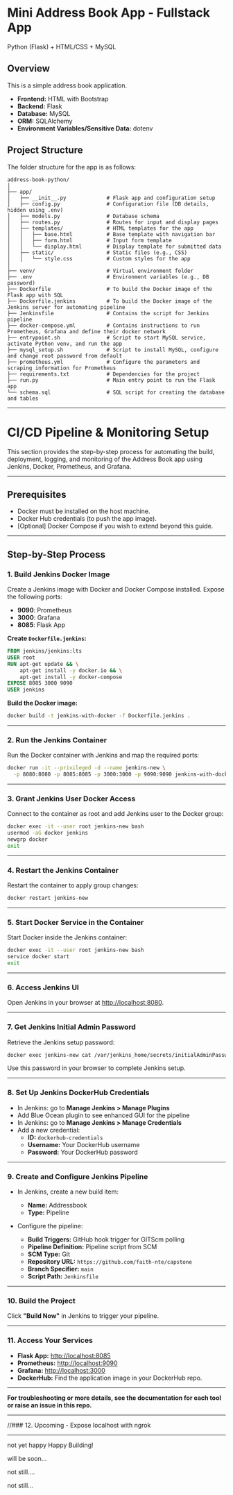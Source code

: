 # Mini Address Book App - Fullstack App

Python (Flask) + HTML/CSS + MySQL

## Overview

This is a simple address book application.

- **Frontend:** HTML with Bootstrap
- **Backend:** Flask
- **Database:** MySQL
- **ORM:** SQLAlchemy
- **Environment Variables/Sensitive Data:** dotenv

## Project Structure

The folder structure for the app is as follows:

```
address-book-python/
│
├── app/
│   ├── __init__.py             # Flask app and configuration setup
│   ├── config.py               # Configuration file (DB details, hidden using .env)
│   ├── models.py               # Database schema
│   ├── routes.py               # Routes for input and display pages
│   ├── templates/              # HTML templates for the app
│   │   ├── base.html           # Base template with navigation bar
│   │   ├── form.html           # Input form template
│   │   └── display.html        # Display template for submitted data
│   ├── static/                 # Static files (e.g., CSS)
│   │   └── style.css           # Custom styles for the app
│
├── venv/                       # Virtual environment folder
├── .env                        # Environment variables (e.g., DB password)
├── Dockerfile                  # To build the Docker image of the Flask app with SQL
├── Dockerfile.jenkins          # To build the Docker image of the Jenkins server for automating pipeline
├── Jenkinsfile                 # Contains the script for Jenkins pipeline
├── docker-compose.yml          # Contains instructions to run Prometheus, Grafana and define their docker network
├── entrypoint.sh               # Script to start MySQL service, activate Python venv, and run the app
├── mysql_setup.sh              # Script to install MySQL, configure and change root password from default
├── prometheus.yml              # Configure the parameters and scraping information for Prometheus
├── requirements.txt            # Dependencies for the project
├── run.py                      # Main entry point to run the Flask app
└── schema.sql                  # SQL script for creating the database and tables
```

---

# CI/CD Pipeline & Monitoring Setup

This section provides the step-by-step process for automating the build, deployment, logging, and monitoring of the Address Book app using Jenkins, Docker, Prometheus, and Grafana.

---

## Prerequisites

- Docker must be installed on the host machine.
- Docker Hub credentials (to push the app image).
- [Optional] Docker Compose if you wish to extend beyond this guide.

---

## Step-by-Step Process

### 1. Build Jenkins Docker Image

Create a Jenkins image with Docker and Docker Compose installed. Expose the following ports:

- **9090**: Prometheus
- **3000**: Grafana
- **8085**: Flask App

**Create `Dockerfile.jenkins`:**

```Dockerfile
FROM jenkins/jenkins:lts
USER root
RUN apt-get update && \
    apt-get install -y docker.io && \
    apt-get install -y docker-compose
EXPOSE 8085 3000 9090
USER jenkins
```

**Build the Docker image:**

```sh
docker build -t jenkins-with-docker -f Dockerfile.jenkins .
```

---

### 2. Run the Jenkins Container

Run the Docker container with Jenkins and map the required ports:

```sh
docker run -it --privileged -d --name jenkins-new \
  -p 8080:8080 -p 8085:8085 -p 3000:3000 -p 9090:9090 jenkins-with-docker
```

---

### 3. Grant Jenkins User Docker Access

Connect to the container as root and add Jenkins user to the Docker group:

```sh
docker exec -it --user root jenkins-new bash
usermod -aG docker jenkins
newgrp docker
exit
```

---

### 4. Restart the Jenkins Container

Restart the container to apply group changes:

```sh
docker restart jenkins-new
```

---

### 5. Start Docker Service in the Container

Start Docker inside the Jenkins container:

```sh
docker exec -it --user root jenkins-new bash
service docker start
exit
```

---

### 6. Access Jenkins UI

Open Jenkins in your browser at [http://localhost:8080](http://localhost:8080).

---

### 7. Get Jenkins Initial Admin Password

Retrieve the Jenkins setup password:

```sh
docker exec jenkins-new cat /var/jenkins_home/secrets/initialAdminPassword
```

Use this password in your browser to complete Jenkins setup.

---

### 8. Set Up Jenkins DockerHub Credentials

- In Jenkins: go to **Manage Jenkins > Manage Plugins**
- Add Blue Ocean plugin to see enhanced GUI for the pipeline
- In Jenkins: go to **Manage Jenkins > Manage Credentials**
- Add a new credential:
  - **ID:** `dockerhub-credentials`
  - **Username:** Your DockerHub username
  - **Password:** Your DockerHub password

---

### 9. Create and Configure Jenkins Pipeline

- In Jenkins, create a new build item:

  - **Name:** Addressbook
  - **Type:** Pipeline

- Configure the pipeline:
  - **Build Triggers:** GitHub hook trigger for GITScm polling
  - **Pipeline Definition:** Pipeline script from SCM
  - **SCM Type:** Git
  - **Repository URL:** `https://github.com/faith-nte/capstone`
  - **Branch Specifier:** `main`
  - **Script Path:** `Jenkinsfile`

---

### 10. Build the Project

Click **"Build Now"** in Jenkins to trigger your pipeline.

---

### 11. Access Your Services

- **Flask App:** [http://localhost:8085](http://localhost:8085)
- **Prometheus:** [http://localhost:9090](http://localhost:9090)
- **Grafana:** [http://localhost:3000](http://localhost:3000)
- **DockerHub:** Find the application image in your DockerHub repo.

---

**For troubleshooting or more details, see the documentation for each tool or raise an issue in this repo.**

---

//### 12. Upcoming - Expose localhost with ngrok

---

not yet happy Happy Building!

will be soon...

not still....

not still...
